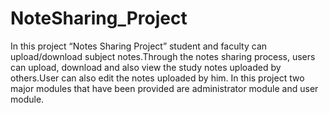 # NoteSharing_Project
In this project “Notes Sharing Project” student and faculty can upload/download subject notes.Through the notes sharing process, users can upload, download and also view the study notes uploaded by others.User can also edit the notes uploaded by him. In this project two major modules that have been provided are administrator module and user module.

